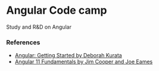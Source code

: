 # Angular Code camp
Study and R&amp;D on Angular

### References 
* [ Angular: Getting Started by Deborah Kurata](https://app.pluralsight.com/library/courses/angular-2-getting-started-update/table-of-contents)
* [ Angular 11 Fundamentals by Jim Cooper and Joe Eames](https://app.pluralsight.com/library/courses/angular-fundamentals/table-of-contents)
